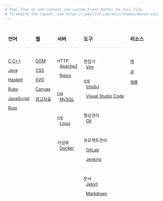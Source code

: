```yaml
---
# Feel free to add content and custom Front Matter to this file.
# To modify the layout, see https://jekyllrb.com/docs/themes/#overriding-theme-defaults
---
```


<!-- 언어 -->
<div class="block">
<h3>언어</h3>
<div style="border-top: 1px solid #e8e8e8; padding: 2px; padding-bottom: -4px; text-align: center; border-bottom: none;">&nbsp;</div>

<a href="./dev/language/C,C++">C,C++</a>
<br/>

<a href="./dev/language/Java">Java</a>
<br/>

<a href="./dev/language/Haskell">Haskell</a>
<br/>

<a href="./dev/language/Ruby">Ruby</a>
<br/>

<a href="./dev/language/JavaScript">JavaScript</a>
<br/>

<a href="./dev/language/Rust">Rust</a>
<br/>

<br/>

</div>



<!-- 웹 -->
<div class="block">
<h3>웹</h3>
<div style="border-top: 1px solid #e8e8e8; padding: 2px; padding-bottom: -4px; text-align: center; border-bottom: none;">&nbsp;</div>

<a href="./dev/web/DOM">DOM</a>
<br/>

<a href="./dev/web/CSS">CSS</a>
<br/>

<a href="./dev/web/SVG">SVG</a>
<br/>

<a href="./dev/web/Canvas">Canvas</a>
<br/>

<a href="./dev/web/참고자료">참고자료</a>
<br/>

<br/>

</div>

<!-- 서버 -->
<div class="block">
<h3>서버</h3>
<div style="border-top: 1px solid #e8e8e8; padding: 2px; padding-bottom: -4px; text-align: center; border-bottom: none;">&nbsp;</div>

HTTP
<br/>
&nbsp; <a href="./dev/server/HTTP/Apache2">Apache2</a>
<br/>

&nbsp; <a href="./dev/server/HTTP/Nginx">Nginx</a>
<br/>

<br/>

DB
<br/>
&nbsp; <a href="./dev/server/Database/MySQL">MySQL</a>
<br/>

<!--
&nbsp; <a href="./dev/server/Database/Oracle-DBMS">Oracle-DBMS</a>
<br/>
-->

<!--
&nbsp; <a href="./dev/server/Database/Microsoft-SQL-Server">Microsoft-SQL-Server</a>
<br/>
-->

<!--
&nbsp; <a href="./dev/server/Database/SAP">SAP</a>
<br/>
-->

<br/>

OS
<br/>
&nbsp; <a href="./dev/server/OS/Linux">Linux</a>
<br/>

<!--
&nbsp; <a href="./dev/server/OS/Windows">Windows</a>
<br/>
-->

<!--
&nbsp; <a href="./dev/server/OS/Mac">Mac</a>
<br/>
-->
<br/>

가상화
<br/>
&nbsp; <a href="./dev/server/Virtualization/Docker">Docker</a>
<br/>

<!--
&nbsp; <a href="./dev/server/Virtualization/Hyper-V">Hyper-V</a>
<br/>
-->

<br/>

</div>

<!-- 도구 -->
<div class="block">
<h3>도구</h3>
<div style="border-top: 1px solid #e8e8e8; padding: 2px; padding-bottom: -4px; text-align: center; border-bottom: none;">&nbsp;</div>

편집기
<br/>
&nbsp; <a href="./dev/tool/Editor/Vim">Vim</a>
<br/>
<br/>

IDE
<br/>
&nbsp; <a href="./dev/tool/IDE/IntelliJ">IntelliJ</a>
<br/>

&nbsp; <a href="./dev/tool/IDE/Visual-Studio-Code">Visual Studio Code</a>
<br/>

<!--
&nbsp; <a href="./dev/tool/IDE/Eclipse">Eclipse</a>
<br/>
-->

<br/>

형상관리
<br/>
&nbsp; <a href="./dev/tool/VersionControl/Git">Git</a>
<br/>

<!--
&nbsp; <a href="./dev/tool/VersionControl/Subversion">Subversion</a>
<br/>
-->
<br/>

프로젝트관리
<br/>

<!--
&nbsp; <a href="./dev/tool/SCM/GitHub">GitHub</a>
<br/>
-->

&nbsp; <a href="./dev/tool/SCM/GitLab">GitLab</a>
<br/>

&nbsp; <a href="./dev/tool/SCM/Jenkins">Jenkins</a>
<br/>

<br/>

문서
<br/>
&nbsp; <a href="./dev/tool/Document/Jekyll">Jekyll</a>
<br/>

&nbsp; <a href="./dev/tool/Document/Markdown">Markdown</a>
<br/>

<br/>

</div>

<div class="block">
<h3>리소스</h3>
<div style="border-top: 1px solid #e8e8e8; padding: 2px; padding-bottom: -4px; text-align: center; border-bottom: none;">&nbsp;</div>

<a href="./dev/resource/book">책</a>
<br/>

<a href="./dev/resource/post">글</a>
<br/>

<a href="./dev/resource/product">제품</a>
<br/>

</div>

<style>
.block {
  float: left;
  padding: 10px;
  text-align: left;
}
</style>
